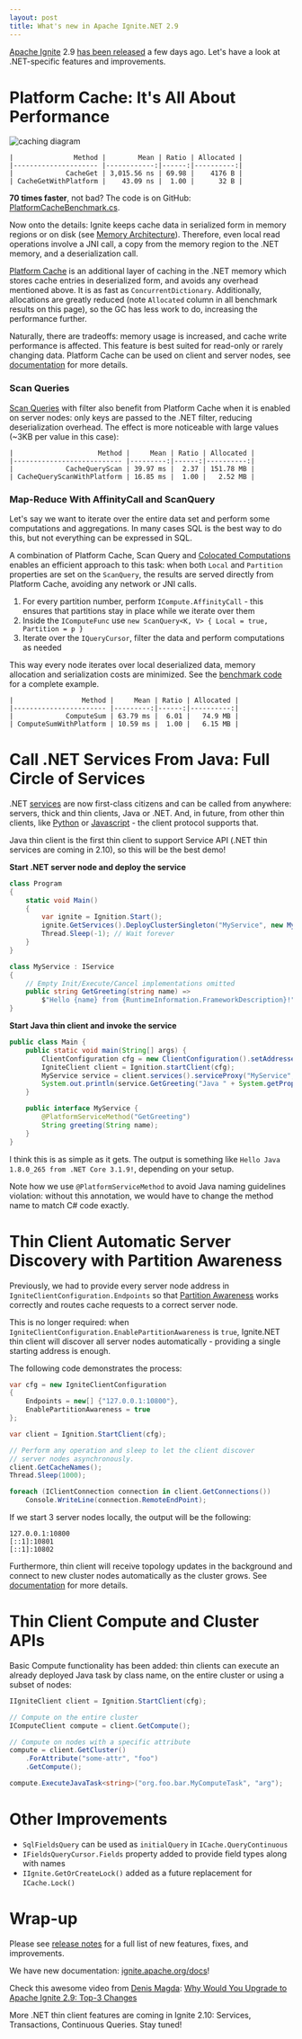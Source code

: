 ```yaml
---
layout: post
title: What's new in Apache Ignite.NET 2.9
---
```


[Apache Ignite](https://ignite.apache.org/) 2.9 [has been released](http://apache-ignite-users.70518.x6.nabble.com/ANNOUNCE-Apache-Ignite-2-9-0-Released-td34311.html) a few days ago.
Let's have a look at .NET-specific features and improvements.  


# Platform Cache: It's All About Performance

![caching diagram](../images/platform-cache.svg)

```
|               Method |        Mean | Ratio | Allocated |
|--------------------- |------------:|------:|----------:|
|             CacheGet | 3,015.56 ns | 69.98 |    4176 B |
| CacheGetWithPlatform |    43.09 ns |  1.00 |      32 B |
```

**70 times faster**, not bad? The code is on GitHub: [PlatformCacheBenchmark.cs](https://github.com/ptupitsyn/IgniteNetBenchmarks/tree/master/PlatformCacheBenchmark.cs).

Now onto the details: Ignite keeps cache data in serialized form in memory regions or on disk (see [Memory Architecture](https://ignite.apache.org/docs/latest/memory-architecture)).
Therefore, even local read operations involve a JNI call, a copy from the memory region to the .NET memory, and a deserialization call.

[Platform Cache](https://ignite.apache.org/docs/latest/net-specific/net-platform-cache) is an additional layer of caching in the .NET memory which stores cache entries in deserialized form,
and avoids any overhead mentioned above. It is as fast as `ConcurrentDictionary`.
Additionally, allocations are greatly reduced (note `Allocated` column in all benchmark results on this page), so the GC has less work to do, increasing the performance further.

Naturally, there are tradeoffs: memory usage is increased, and cache write performance is affected. This feature is best suited for read-only or rarely changing data. 
Platform Cache can be used on client and server nodes, see [documentation](https://ignite.apache.org/docs/latest/net-specific/net-platform-cache) for more details.


### Scan Queries

[Scan Queries](https://ignite.apache.org/docs/latest/key-value-api/using-scan-queries) with filter also benefit from Platform Cache when it is enabled on server nodes:
only keys are passed to the .NET filter, reducing deserialization overhead. The effect is more noticeable with large values (~3KB per value in this case):

```
|                     Method |     Mean | Ratio | Allocated |
|--------------------------- |---------:|------:|----------:|
|             CacheQueryScan | 39.97 ms |  2.37 | 151.78 MB |
| CacheQueryScanWithPlatform | 16.85 ms |  1.00 |   2.52 MB |
```


### Map-Reduce With AffinityCall and ScanQuery

Let's say we want to iterate over the entire data set and perform some computations and aggregations.
In many cases SQL is the best way to do this, but not everything can be expressed in SQL.

A combination of Platform Cache, Scan Query and [Colocated Computations](https://ignite.apache.org/docs/latest/distributed-computing/collocated-computations) enables
an efficient approach to this task: when both `Local` and `Partition` properties are set on the `ScanQuery`, the results are served directly from Platform Cache, avoiding any network or JNI calls.

1. For every partition number, perform `ICompute.AffinityCall` - this ensures that partitions stay in place while we iterate over them
2. Inside the `IComputeFunc` use `new ScanQuery<K, V> { Local = true, Partition = p }`
3. Iterate over the `IQueryCursor`, filter the data and perform computations as needed

This way every node iterates over local deserialized data, memory allocation and serialization costs are minimized.
See the [benchmark code](https://github.com/ptupitsyn/IgniteNetBenchmarks/tree/master/PlatformCacheComputeBenchmark.cs) for a complete example. 

```
|                 Method |     Mean | Ratio | Allocated |
|----------------------- |---------:|------:|----------:|
|             ComputeSum | 63.79 ms |  6.01 |   74.9 MB |
| ComputeSumWithPlatform | 10.59 ms |  1.00 |   6.15 MB |
```


# Call .NET Services From Java: Full Circle of Services

.NET [services](https://ignite.apache.org/docs/latest/services/services) are now first-class citizens and can be called from anywhere: servers, thick and thin clients, Java or .NET.
And, in future, from other thin clients, like [Python](https://ignite.apache.org/docs/latest/thin-clients/python-thin-client) or 
[Javascript](https://ignite.apache.org/docs/latest/thin-clients/nodejs-thin-client) - the client protocol supports that.

Java thin client is the first thin client to support Service API (.NET thin services are coming in 2.10), so this will be the best demo!

**Start .NET server node and deploy the service**

```cs
class Program
{
    static void Main()
    {
        var ignite = Ignition.Start();
        ignite.GetServices().DeployClusterSingleton("MyService", new MyService());
        Thread.Sleep(-1); // Wait forever
    }
}

class MyService : IService
{
    // Empty Init/Execute/Cancel implementations omitted
    public string GetGreeting(string name) => 
        $"Hello {name} from {RuntimeInformation.FrameworkDescription}!";
}
``` 

**Start Java thin client and invoke the service**

```java
public class Main {
    public static void main(String[] args) {
        ClientConfiguration cfg = new ClientConfiguration().setAddresses("127.0.0.1:10800");
        IgniteClient client = Ignition.startClient(cfg);
        MyService service = client.services().serviceProxy("MyService", MyService.class);
        System.out.println(service.GetGreeting("Java " + System.getProperty("java.version")));
    }

    public interface MyService {
        @PlatformServiceMethod("GetGreeting")
        String greeting(String name);
    }
}
```

I think this is as simple as it gets.
The output is something like `Hello Java 1.8.0_265 from .NET Core 3.1.9!`, depending on your setup.

Note how we use `@PlatformServiceMethod` to avoid Java naming guidelines violation:
without this annotation, we would have to change the method name to match C# code exactly.


# Thin Client Automatic Server Discovery with Partition Awareness

Previously, we had to provide every server node address in `IgniteClientConfiguration.Endpoints` so that [Partition Awareness](https://ignite.apache.org/docs/latest/thin-clients/dotnet-thin-client#partition_awareness)
works correctly and routes cache requests to a correct server node.

This is no longer required: when `IgniteClientConfiguration.EnablePartitionAwareness` is `true`, Ignite.NET thin client will discover all server nodes automatically - providing a single starting address is enough.

The following code demonstrates the process:

```cs
var cfg = new IgniteClientConfiguration
{
    Endpoints = new[] {"127.0.0.1:10800"},
    EnablePartitionAwareness = true
};

var client = Ignition.StartClient(cfg);

// Perform any operation and sleep to let the client discover
// server nodes asynchronously.
client.GetCacheNames();
Thread.Sleep(1000);

foreach (IClientConnection connection in client.GetConnections())
    Console.WriteLine(connection.RemoteEndPoint);
```

If we start 3 server nodes locally, the output will be the following:

```text
127.0.0.1:10800
[::1]:10801
[::1]:10802
```

Furthermore, thin client will receive topology updates in the background and connect to new cluster nodes automatically as the cluster grows.
See [documentation](https://ignite.apache.org/docs/latest/thin-clients/dotnet-thin-client#discovery) for more details.  


# Thin Client Compute and Cluster APIs

Basic Compute functionality has been added: thin clients can execute an already deployed Java task by class name, on the entire cluster or using a subset of nodes:

```cs
IIgniteClient client = Ignition.StartClient(cfg);

// Compute on the entire cluster 
IComputeClient compute = client.GetCompute();

// Compute on nodes with a specific attribute
compute = client.GetCluster()
    .ForAttribute("some-attr", "foo")
    .GetCompute();

compute.ExecuteJavaTask<string>("org.foo.bar.MyComputeTask", "arg");
```


# Other Improvements

* `SqlFieldsQuery` can be used as `initialQuery` in `ICache.QueryContinuous` 
* `IFieldsQueryCursor.Fields` property added to provide field types along with names
* `IIgnite.GetOrCreateLock()` added as a future replacement for `ICache.Lock()`


# Wrap-up

Please see [release notes](https://ignite.apache.org/releases/2.9.0/release_notes.html) for a full list of new features, fixes, and improvements.

We have new documentation: [ignite.apache.org/docs](https://ignite.apache.org/docs/)!

Check this awesome video from [Denis Magda](https://twitter.com/denismagda): [Why Would You Upgrade to Apache Ignite 2.9: Top-3 Changes](https://www.youtube.com/watch?v=ewwjq8SIk-s)

More .NET thin client features are coming in Ignite 2.10: Services, Transactions, Continuous Queries. Stay tuned! 
